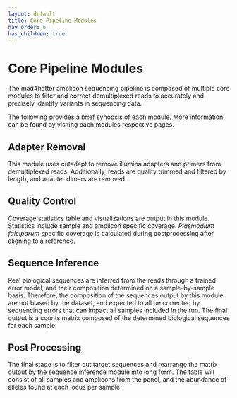 ```yaml
---
layout: default
title: Core Pipeline Modules
nav_order: 6
has_children: true
---
```


# Core Pipeline Modules

The mad4hatter amplicon sequencing pipeline is composed of multiple core modules to filter and correct demultiplexed reads to accurately and precisely identify variants in sequencing data.

The following provides a brief synopsis of each module. More information can be found by visiting each modules respective pages.

## Adapter Removal

This module uses cutadapt to remove illumina adapters and primers from demultiplexed reads. Additionally, reads are quality trimmed and filtered by length, and adapter dimers are removed.

## Quality Control

Coverage statistics table and visualizations are output in this module. Statistics include sample and amplicon specific coverage. *Plasmodium falciparum* specific coverage is calculated during postprocessing after aligning to a reference. 

## Sequence Inference

Real biological sequences are inferred from the reads through a trained error model, and their composition determined on a sample-by-sample basis. Therefore, the composition of the sequences output by this module are not biased by the dataset, and expected to all be corrected by sequencing errors that can impact all samples included in the run. The final output is a counts matrix composed of the determined biological sequences for each sample. 

## Post Processing

The final stage is to filter out target sequences and rearrange the matrix output by the sequence inference module into long form. The table will consist of all samples and amplicons from the panel, and the abundance of alleles found at each locus per sample. 


